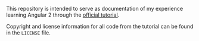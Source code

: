 This repository is intended to serve as documentation of my experience learning Angular 2 through the [official tutorial](https://angular.io/docs/ts/latest/tutorial/).

Copyright and license information for all code from the tutorial can be found in the `LICENSE` file.

